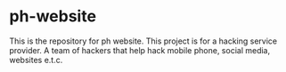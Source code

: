 # ph-website
This is the repository for ph website. This project is for a hacking service provider. A team of hackers that help hack mobile phone, social media, websites e.t.c.
